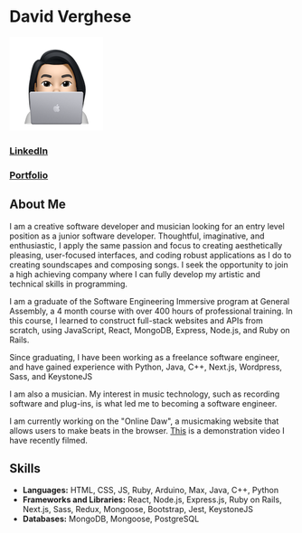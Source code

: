 # David Verghese

![Image of me on my computer](https://raw.githubusercontent.com/DavidVerghese/davidverghese/main/CartoonMe.81832ec3.png)
### [LinkedIn](https://www.linkedin.com/in/davidjverghese/) 
### [Portfolio](https://david-verghese-portfolio.surge.sh/) 

## About Me
I am a creative software developer and musician looking for an entry level position as a junior software developer. Thoughtful, imaginative, and enthusiastic, I apply the same passion and focus to creating aesthetically pleasing, user-focused interfaces, and coding robust applications as I do to creating soundscapes and composing songs. I seek the opportunity to join a high achieving company where I can fully develop my artistic and technical skills in programming.

I am a graduate of the Software Engineering Immersive program at General Assembly, a 4 month course with over 400 hours of professional training. In this course, I learned to construct full-stack websites and APIs from scratch, using JavaScript, React, MongoDB, Express, Node.js, and Ruby on Rails.

Since graduating, I have been working as a freelance software engineer, and have gained experience with Python, Java, C++, Next.js, Wordpress, Sass, and KeystoneJS

I am also a musician. My interest in music technology, such as recording software and plug-ins, is what led me to becoming a software engineer.

I am currently working on the "Online Daw", a musicmaking website that allows users to make beats in the browser. [This](https://www.youtube.com/watch?v=8OT_MF8sQBU) is a demonstration video I have recently filmed. 

## Skills

* **Languages:** HTML, CSS, JS, Ruby, Arduino, Max, Java, C++, Python
* **Frameworks and Libraries:** React, Node.js, Express.js, Ruby on Rails, Next.js, Sass, Redux, Mongoose, Bootstrap, Jest, KeystoneJS
* **Databases:** MongoDB, Mongoose, PostgreSQL
